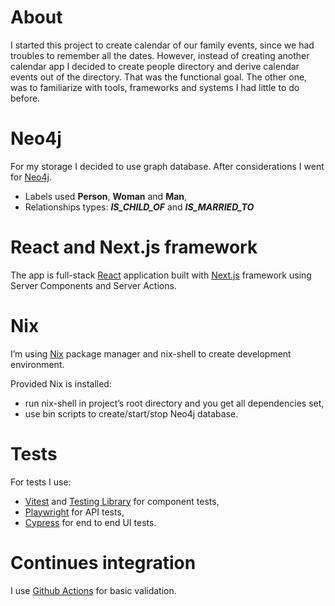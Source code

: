 # About

I started this project to create calendar of our family events, since we had troubles to remember all the dates. However, instead of creating another calendar app I decided to create people directory and derive calendar events out of the directory. That was the functional goal. The other one, was to familiarize with tools, frameworks and systems I had little to do before.

# Neo4j

For my storage I decided to use graph database. After considerations I went for [Neo4j](https://neo4j.com).

* Labels used **Person**, **Woman** and **Man**,
* Relationships types: ***IS_CHILD_OF*** and ***IS_MARRIED_TO***

# React and Next.js framework

The app is full-stack [React](https://react.dev) application built with [Next.js](https://nextjs.org) framework using Server Components and Server Actions.

# Nix

I’m using [Nix](https://nix.dev) package manager and nix-shell to create development environment.

Provided Nix is installed:
* run nix-shell in project’s root directory and you get all dependencies set,
* use bin scripts to create/start/stop Neo4j database.

# Tests

For tests I use:
* [Vitest](https://vitest.dev) and [Testing Library](https://testing-library.com) for component tests,
* [Playwright](https://playwright.dev) for API tests,
* [Cypress](https://www.cypress.io) for end to end UI tests.

# Continues integration

I use [Github Actions](https://docs.github.com/en/actions) for basic validation.

